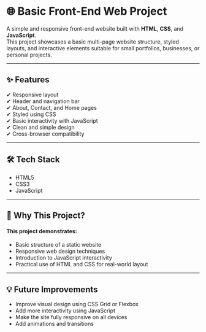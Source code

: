 # 🌐 Basic Front-End Web Project

A simple and responsive front-end website built with **HTML**, **CSS**, and **JavaScript**.  
This project showcases a basic multi-page website structure, styled layouts, and interactive elements suitable for small portfolios, businesses, or personal projects.

---

## ✨ Features

✔ Responsive layout  
✔ Header and navigation bar  
✔ About, Contact, and Home pages  
✔ Styled using CSS  
✔ Basic interactivity with JavaScript  
✔ Clean and simple design  
✔ Cross-browser compatibility

---

## 🛠 Tech Stack

- HTML5
- CSS3
- JavaScript

---

## 🎯 Why This Project?

#### This project demonstrates:
- Basic structure of a static website
- Responsive web design techniques
- Introduction to JavaScript interactivity
- Practical use of HTML and CSS for real-world layout

---

## 💡 Future Improvements
- Improve visual design using CSS Grid or Flexbox
- Add more interactivity using JavaScript
- Make the site fully responsive on all devices
- Add animations and transitions 